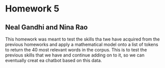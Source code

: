 # Homework 5

## Neal Gandhi and Nina Rao

This homework was meant to test the skills tha twe have acquired from the previous homeworks and apply a mathematical model onto a list of tokens to return the 40 most relevant words in the corpus. This is to test the previous skills that we have and continue adding on to it, so we can eventually creat ea chatbot based on this data.
